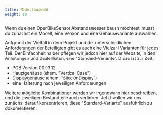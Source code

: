 ```yaml
---
title: Modellauswahl
weight: 10
---
```


Wenn du einen OpenBikeSensor Abstandsmesser bauen möchtest, musst du zunächst
ein Modell, eine Version und eine Gehäusevariante auswählen.

Aufgrund der Vielfalt in dem Projekt und der unterschiedlichen Anforderungen
der Beteiligten gibt es auch eine Vielzahl Varianten für jedes Teil. Der
Einfachheit halber pflegen wir jedoch hier auf der Website, in den Anleitungen
und Bestelllisten, eine "Standard-Variante". Diese ist zur Zeit:

* PCB Version 00.03.12
* Hauptgehäuse (ehem. "Vertical Case")
* Displaygehäuse (ehem. "SlideOnDisplay")
* eine Halterung nach jeweiligen Anforderungen

Weitere mögliche Kombinationen werden wir irgendwann hier beschreiben, und die
jeweiligen Bestandteile auch verlinken. Jetzt wollen wir uns zunächst darauf
konzentrieren, diese "Standard-Variante" ausführlich zu dokumentieren.
